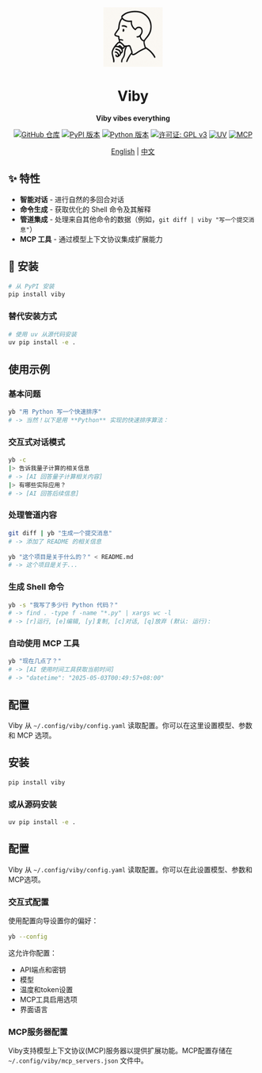 <div align="center">
  <img src="./assets/viby-icon.png" alt="Viby 图标" width="120" height="120">
  <h1>Viby</h1>
  <p><strong>Viby vibes everything</strong></p>
</div>

<p align="center">
  <a href="https://github.com/JohanLi233/viby"><img src="https://img.shields.io/badge/GitHub-viby-181717?logo=github" alt="GitHub 仓库"></a>
  <a href="https://pypi.org/project/viby/"><img src="https://img.shields.io/pypi/v/viby?color=brightgreen" alt="PyPI 版本"></a>
  <a href="https://www.python.org/downloads/release/python-3100/"><img src="https://img.shields.io/badge/python-3.10%2B-blue" alt="Python 版本"></a>
  <a href="https://www.gnu.org/licenses/gpl-3.0"><img src="https://img.shields.io/badge/License-GPLv3-blue.svg" alt="许可证: GPL v3"></a>
  <a href="https://github.com/astral-sh/uv"><img src="https://img.shields.io/badge/UV-Package%20Manager-blueviolet" alt="UV"></a>
  <a href="https://github.com/estitesc/mission-control-link"><img src="https://img.shields.io/badge/MCP-Compatible-brightgreen" alt="MCP"></a>
</p>

<p align="center">
  <a href="https://github.com/JohanLi233/viby/blob/main/README.md">English</a> | 
  <a href="https://github.com/JohanLi233/viby/blob/main/README.zh-CN.md">中文</a>
</p>

<!-- ## 🚀 概述

Viby 是一个强大的人工智能体，它存在于你的终端中，旨在解决你抛给它的任何任务。无论你需要代码帮助、Shell 命令、信息检索还是创意内容 - Viby 都能与你的需求产生共鸣，并立即提供解决方案。 -->

## ✨ 特性

- **智能对话** - 进行自然的多回合对话
- **命令生成** - 获取优化的 Shell 命令及其解释
- **管道集成** - 处理来自其他命令的数据（例如，`git diff | viby "写一个提交消息"`）
- **MCP 工具** - 通过模型上下文协议集成扩展能力

## 🔧 安装

```sh
# 从 PyPI 安装
pip install viby
```

### 替代安装方式

```sh
# 使用 uv 从源代码安装
uv pip install -e .
```

## 使用示例

### 基本问题

```sh
yb "用 Python 写一个快速排序"
# -> 当然！以下是用 **Python** 实现的快速排序算法：
```

### 交互式对话模式

```sh
yb -c
|> 告诉我量子计算的相关信息
# -> [AI 回答量子计算相关内容]
|> 有哪些实际应用？
# -> [AI 回答后续信息]
```

### 处理管道内容

```sh
git diff | yb "生成一个提交消息"
# -> 添加了 README 的相关信息
```

```sh
yb "这个项目是关于什么的？" < README.md
# -> 这个项目是关于...
```

### 生成 Shell 命令

```sh
yb -s "我写了多少行 Python 代码？"
# -> find . -type f -name "*.py" | xargs wc -l
# -> [r]运行, [e]编辑, [y]复制, [c]对话, [q]放弃 (默认: 运行): 
```

### 自动使用 MCP 工具

```sh
yb "现在几点了？"
# -> [AI 使用时间工具获取当前时间]
# -> "datetime": "2025-05-03T00:49:57+08:00"
```

## 配置

Viby 从 `~/.config/viby/config.yaml` 读取配置。你可以在这里设置模型、参数和 MCP 选项。

## 安装

```sh
pip install viby
```
### 或从源码安装
```sh
uv pip install -e .
```

## 配置

Viby 从 `~/.config/viby/config.yaml` 读取配置。你可以在此设置模型、参数和MCP选项。

### 交互式配置

使用配置向导设置你的偏好：

```sh
yb --config
```

这允许你配置：
- API端点和密钥
- 模型
- 温度和token设置
- MCP工具启用选项
- 界面语言

### MCP服务器配置

Viby支持模型上下文协议(MCP)服务器以提供扩展功能。MCP配置存储在 `~/.config/viby/mcp_servers.json` 文件中。
